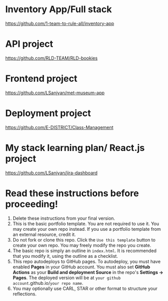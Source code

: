 # Inventory App/Full stack
https://github.com/1-team-to-rule-all/inventory-app
# API project
https://github.com/RLD-TEAM/RLD-bookies
# Frontend project
https://github.com/LSanjyan/met-museum-app
# Deployment project
https://github.com/E-DISTRICT/Class-Management
# My stack learning plan/ React.js project
https://github.com/LSanjyan/jira-dashboard




# Read these instructions before proceeding!
1. Delete these instructions from your final version.
2. This is the basic portfolio template. You are not required to use it. You may create your own repo instead. If you use a portfolio template from an external resource, credit it.
3. Do not fork or clone this repo. Click the `Use this template` button to create your own repo. You may freely modify the repo you create.
4. The basic repo is simply an outline in `index.html`. It is recommended that you modify it, using the outline as a checklist.
5. This repo autodeploys to GitHub pages. To autodeploy, you must have enabled <b>Pages</b> in your GitHub account. You must also set <b>GitHub Actions</b> as your <b>Build and deployment Source</b> in the repo's <b>Settings -> Pages</b>. The deployed version will be at `your github account`.github.io/`your repo name`.
6. You may optionally use CARL, STAR or other format to structure your reflections.

